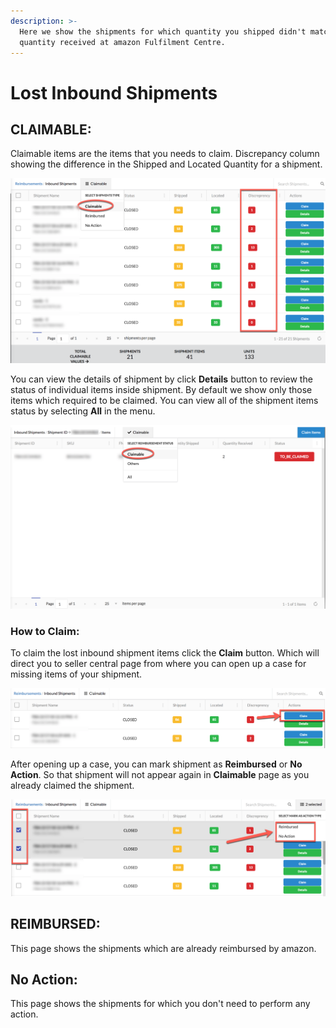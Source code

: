 ```yaml
---
description: >-
  Here we show the shipments for which quantity you shipped didn't match with
  quantity received at amazon Fulfilment Centre.
---
```


# Lost Inbound Shipments

## CLAIMABLE:

Claimable items are the items that you needs to claim. Discrepancy column showing the difference in the Shipped and Located Quantity for a shipment.

![](../.gitbook/assets/2018-09-18_16-58-47.png)

You can view the details of shipment by click **Details** button to review the status of individual items inside shipment. By default we show only those items which required to be claimed. You can view all of the shipment items status by selecting **All** in the menu.

![](../.gitbook/assets/2018-09-18_17-09-27.png)

### How to Claim:

To claim the lost inbound shipment items click the **Claim** button. Which will direct you to seller central page from where you can open up a case for missing items of your shipment.

![](../.gitbook/assets/2018-09-18_17-28-25.png)

After opening up a case, you can mark shipment as **Reimbursed** or **No Action**. So that shipment will not appear again in **Claimable** page as you already claimed the shipment.

![](../.gitbook/assets/2018-09-18_17-39-57.png)

## REIMBURSED:

This page shows the shipments which are already reimbursed by amazon.

## No Action:

This page shows the shipments for which you don't need to perform any action.

